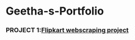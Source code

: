 # Geetha-s-Portfolio
### PROJECT 1:[Flipkart webscraping project](https://github.com/Geethamattaparthi/flipkart-Webscraping-project)
